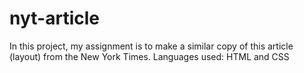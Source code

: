 # nyt-article

In this project, my assignment is to  make a similar copy of this article (layout) from the New York Times.
Languages used: HTML and CSS



